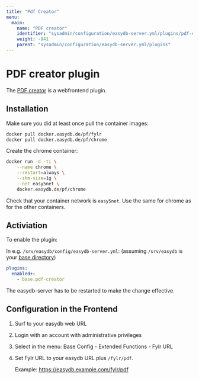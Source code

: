 ```yaml
---
title: "Pdf Creator"
menu:
  main:
    name: "PDF creator"
    identifier: "sysadmin/configuration/easydb-server.yml/plugins/pdf-creator"
    weight: -941
    parent: "sysadmin/configuration/easydb-server.yml/plugins"
---
```


# PDF creator plugin
The [PDF creator](/de/webfrontend/rightsmanagement/objecttypes/#pdf-creato) is a webfrontend plugin.

## Installation

Make sure you did at least once pull the container images:

```bash
docker pull docker.easydb.de/pf/fylr
docker pull docker.easydb.de/pf/chrome
```

Create the chrome container:

```bash
docker run -d -ti \
    --name chrome \
    --restart=always \
    --shm-size=1g \
    --net easy5net \
    docker.easydb.de/pf/chrome
```

Check that your container network is `easy5net`. Use the same for chrome as for the other containers.

## Activiation
To enable the plugin:

In e.g. `/srv/easydb/config/easydb-server.yml`: (assuming `/srv/easydb` is your [base directory](/en/sysadmin/installation/#mount))

```yaml
plugins:
  enabled+:
    - base.pdf-creator
```

The easydb-server has to be restarted to make the change effective.

## Configuration in the Frontend

1. Surf to your easydb web URL

2. Login with an account with administrative privileges

3. Select in the menu: Base Config - Extended Functions - Fylr URL

4. Set Fylr URL to your easydb URL plus `/fylr/pdf`.

    Example: https://easydb.example.com/fylr/pdf
